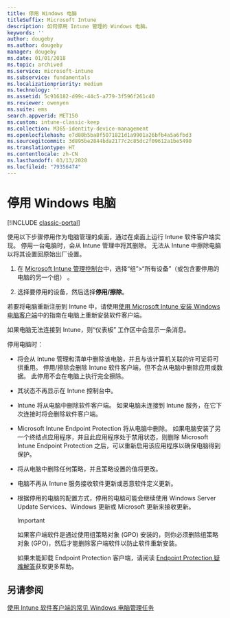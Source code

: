 ```yaml
---
title: 停用 Windows 电脑
titleSuffix: Microsoft Intune
description: 如何停用 Intune 管理的 Windows 电脑。
keywords: ''
author: dougeby
ms.author: dougeby
manager: dougeby
ms.date: 01/01/2018
ms.topic: archived
ms.service: microsoft-intune
ms.subservice: fundamentals
ms.localizationpriority: medium
ms.technology: ''
ms.assetid: 5c916182-d99c-44c5-a779-3f596f261c40
ms.reviewer: owenyen
ms.suite: ems
search.appverid: MET150
ms.custom: intune-classic-keep
ms.collection: M365-identity-device-management
ms.openlocfilehash: e7d88b5ba8f5071821d1a9901a26bfb4a5a6fbd3
ms.sourcegitcommit: 3d895be2844bda2177c2c85dc2f09612a1be5490
ms.translationtype: HT
ms.contentlocale: zh-CN
ms.lasthandoff: 03/13/2020
ms.locfileid: "79356474"
---
```

# <a name="retire-a-windows-pc"></a>停用 Windows 电脑

[!INCLUDE [classic-portal](../includes/classic-portal.md)]

使用以下步骤停用作为电脑管理的桌面，通过在桌面上运行 Intune 软件客户端实现。 停用一台电脑时，会从 Intune 管理中将其删除。 无法从 Intune 中擦除电脑以将其设置回原始出厂设置。

1. 在 [Microsoft Intune 管理控制台](https://manage.microsoft.com/)中，选择“组”&gt;“所有设备”（或包含要停用的电脑的另一个组）   。

2. 选择要停用的设备，然后选择**停用/擦除**。

若要将电脑重新注册到 Intune 中，请使用[使用 Microsoft Intune 安装 Windows 电脑客户端](install-the-windows-pc-client-with-microsoft-intune.md)中的指南在电脑上重新安装软件客户端。

如果电脑无法连接到 Intune，则“仪表板”  工作区中会显示一条消息。

停用电脑时：

- 将会从 Intune 管理和清单中删除该电脑，并且与该计算机关联的许可证将可供重用。 停用/擦除会删除 Intune 软件客户端，但不会从电脑中删除应用或数据。 此停用不会在电脑上执行完全擦除。

- 其状态不再显示在 Intune 控制台中。

- Intune 将从电脑中删除软件客户端。 如果电脑未连接到 Intune 服务，在它下次连接时将会删除软件客户端。

- Microsoft Intune Endpoint Protection 将从电脑中删除。 如果电脑安装了另一个终结点应用程序，并且此应用程序处于禁用状态，则删除 Microsoft Intune Endpoint Protection 之后，可以重新启用该应用程序以确保电脑得到保护。

- 将从电脑中删除任何策略，并且策略设置的值将更改。

- 电脑不再从 Intune 服务接收软件更新或恶意软件定义更新。

- 根据停用的电脑的配置方式，停用的电脑可能会继续使用 Windows Server Update Services、Windows 更新或 Microsoft 更新来接收更新。

    > [!IMPORTANT]
    > 如果客户端软件是通过使用组策略对象 (GPO) 安装的，则你必须删除组策略对象 (GPO)，然后才能删除客户端软件以防止软件重新安装。

    如果未能卸载 Endpoint Protection 客户端，请阅读 [Endpoint Protection 疑难解答](/intune/troubleshoot-endpoint-protection-in-microsoft-intune)获取更多帮助。

## <a name="see-also"></a>另请参阅

[使用 Intune 软件客户端的常见 Windows 电脑管理任务](common-windows-pc-management-tasks-with-the-microsoft-intune-computer-client.md)
